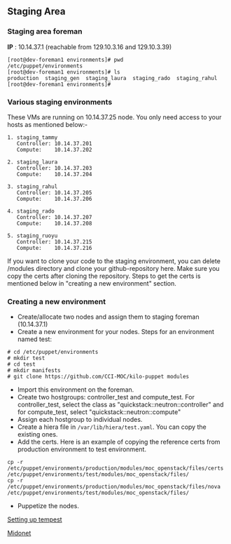 ## Staging Area

### Staging area foreman
**IP** : 10.14.37.1 (reachable from 129.10.3.16 and 129.10.3.39)
```shell
[root@dev-foreman1 environments]# pwd
/etc/puppet/environments
[root@dev-foreman1 environments]# ls
production  staging_gen  staging_laura  staging_rado  staging_rahul
[root@dev-foreman1 environments]# 
```

### Various staging environments
These VMs are running on 10.14.37.25 node. You only need access to your hosts as mentioned below:-
```shell
1. staging_tammy
   Controller: 10.14.37.201
   Compute:    10.14.37.202

2. staging_laura
   Controller: 10.14.37.203
   Compute:    10.14.37.204

3. staging_rahul
   Controller: 10.14.37.205
   Compute:    10.14.37.206

4. staging_rado
   Controller: 10.14.37.207
   Compute:    10.14.37.208

5. staging_ruoyu
   Controller: 10.14.37.215
   Compute:    10.14.37.216
```
If you want to clone your code to the staging environment, you can delete <your-env>/modules directory 
and clone your github-repository here. Make sure you copy the certs after cloning the repository. 
Steps to get the certs is mentioned below in "creating a new environment" section.

### Creating a new environment
 -  Create/allocate two nodes and assign them to staging foreman (10.14.37.1)
 -  Create a new environment for your nodes. Steps for an environment named test:
```shell
# cd /etc/puppet/environments
# mkdir test
# cd test
# mkdir manifests
# git clone https://github.com/CCI-MOC/kilo-puppet modules
```
 -  Import this environment on the foreman.
 -  Create two hostgroups: controller_test and compute_test. For controller_test, select the class 
 as "quickstack::neutron::controller" and for compute_test, select "quickstack::neutron::compute"
 -  Assign each hostgroup to individual nodes.
 -  Create a hiera file in `/var/lib/hiera/test.yaml`. You can copy the existing ones.
 -  Add the certs. Here is an example of copying the reference certs from production environment to test environment.
```shell
cp -r /etc/puppet/environments/production/modules/moc_openstack/files/certs /etc/puppet/environments/test/modules/moc_openstack/files/
cp -r /etc/puppet/environments/production/modules/moc_openstack/files/nova /etc/puppet/environments/test/modules/moc_openstack/files/
```
 -  Puppetize the nodes.

[Setting up tempest](Setting-up-tempest.html)

[Midonet](Midonet.html)
